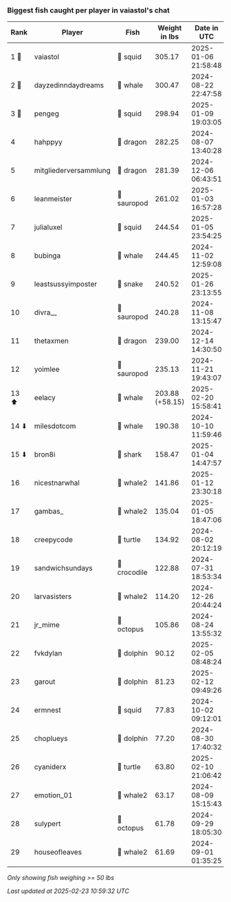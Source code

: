 ### Biggest fish caught per player in vaiastol's chat
| Rank | Player | Fish | Weight in lbs | Date in UTC |
|------|--------|-----------|---------|-----|
| 1 🥇  | vaiastol | 🦑 squid | 305.17 | 2025-01-06 21:58:48 |
| 2 🥈  | dayzedinndaydreams | 🐳 whale | 300.47 | 2024-08-22 22:47:58 |
| 3 🥉  | pengeg | 🦑 squid | 298.94 | 2025-01-09 19:03:05 |
| 4  | hahppyy | 🐉 dragon | 282.25 | 2024-08-07 13:40:28 |
| 5  | mitgliederversammlung | 🐉 dragon | 281.39 | 2024-12-06 06:43:51 |
| 6  | leanmeister | 🦕 sauropod | 261.02 | 2025-01-03 16:57:28 |
| 7  | julialuxel | 🦑 squid | 244.54 | 2025-01-05 23:54:25 |
| 8  | bubinga | 🐳 whale | 244.45 | 2024-11-02 12:59:08 |
| 9  | leastsussyimposter | 🐍 snake | 240.52 | 2025-01-26 23:13:55 |
| 10  | divra__ | 🦕 sauropod | 240.28 | 2024-11-08 13:15:47 |
| 11  | thetaxmen | 🐉 dragon | 239.00 | 2024-12-14 14:30:50 |
| 12  | yoimlee | 🦕 sauropod | 235.13 | 2024-11-21 19:43:07 |
| 13 ⬆ | eelacy | 🐳 whale | 203.88 (+58.15) | 2025-02-20 15:58:41 |
| 14 ⬇ | milesdotcom | 🐳 whale | 190.38 | 2024-10-10 11:59:46 |
| 15 ⬇ | bron8i | 🦈 shark | 158.47 | 2025-01-04 14:47:57 |
| 16  | nicestnarwhal | 🐋 whale2 | 141.86 | 2025-01-12 23:30:18 |
| 17  | gambas_ | 🐋 whale2 | 135.04 | 2025-01-05 18:47:06 |
| 18  | creepycode | 🐢 turtle | 134.92 | 2024-08-02 20:12:19 |
| 19  | sandwichsundays | 🐊 crocodile | 122.88 | 2024-07-31 18:53:34 |
| 20  | larvasisters | 🐋 whale2 | 114.20 | 2024-12-26 20:44:24 |
| 21  | jr_mime | 🐙 octopus | 105.86 | 2024-08-24 13:55:32 |
| 22  | fvkdylan | 🐬 dolphin | 90.12 | 2025-02-05 08:48:24 |
| 23  | garout | 🐬 dolphin | 81.23 | 2025-02-12 09:49:26 |
| 24  | ermnest | 🦑 squid | 77.83 | 2024-10-02 09:12:01 |
| 25  | choplueys | 🐬 dolphin | 77.20 | 2024-08-30 17:40:32 |
| 26  | cyaniderx | 🐢 turtle | 63.80 | 2025-02-10 21:06:42 |
| 27  | emotion_01 | 🐋 whale2 | 63.17 | 2024-08-09 15:15:43 |
| 28  | sulypert | 🐙 octopus | 61.78 | 2024-09-29 18:05:30 |
| 29  | houseofleaves | 🐋 whale2 | 61.69 | 2024-09-01 01:35:25 |

_Only showing fish weighing >= 50 lbs_

_Last updated at 2025-02-23 10:59:32 UTC_